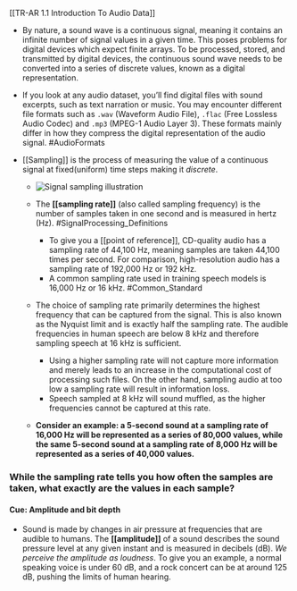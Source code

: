 [[TR-AR 1.1 Introduction To Audio Data]]
- By nature, a sound wave is a continuous signal, meaning it contains an infinite number of signal values in a given time. This poses problems for digital devices which expect finite arrays. To be processed, stored, and transmitted by digital devices, the continuous sound wave needs to be converted into a series of discrete values, known as a digital representation.

- If you look at any audio dataset, you’ll find digital files with sound excerpts, such as text narration or music. You may encounter different file formats such as `.wav` (Waveform Audio File), `.flac` (Free Lossless Audio Codec) and `.mp3` (MPEG-1 Audio Layer 3). These formats mainly differ in how they compress the digital representation of the audio signal. #AudioFormats

- [[Sampling]] is the process of measuring the value of a continuous signal at fixed(uniform) time steps making it _discrete_.
	- ![Signal sampling illustration](https://huggingface.co/datasets/huggingface-course/audio-course-images/resolve/main/Signal_Sampling.png)

	- The **[[sampling rate]]** (also called sampling frequency) is the number of samples taken in one second and is measured in hertz (Hz). #SignalProcessing_Definitions
		- To give you a [[point of reference]], CD-quality audio has a sampling rate of 44,100 Hz, meaning samples are taken 44,100 times per second. For comparison, high-resolution audio has a sampling rate of 192,000 Hz or 192 kHz. 
		- A common sampling rate used in training speech models is 16,000 Hz or 16 kHz. #Common_Standard

	- The choice of sampling rate primarily determines the highest frequency that can be captured from the signal. This is also known as the Nyquist limit and is exactly half the sampling rate. The audible frequencies in human speech are below 8 kHz and therefore sampling speech at 16 kHz is sufficient. 
		- Using a higher sampling rate will not capture more information and merely leads to an increase in the computational cost of processing such files. On the other hand, sampling audio at too low a sampling rate will result in information loss. 
		- Speech sampled at 8 kHz will sound muffled, as the higher frequencies cannot be captured at this rate.

	- **Consider an example: a 5-second sound at a sampling rate of 16,000 Hz will be represented as a series of 80,000 values, while the same 5-second sound at a sampling rate of 8,000 Hz will be represented as a series of 40,000 values.**


### While the sampling rate tells you how often the samples are taken, what exactly are the values in each sample?
#### Cue:  Amplitude and bit depth

- Sound is made by changes in air pressure at frequencies that are audible to humans. The **[[amplitude]]** of a sound describes the sound pressure level at any given instant and is measured in decibels (dB). *We perceive the amplitude as loudness*. To give you an example, a normal speaking voice is under 60 dB, and a rock concert can be at around 125 dB, pushing the limits of human hearing.